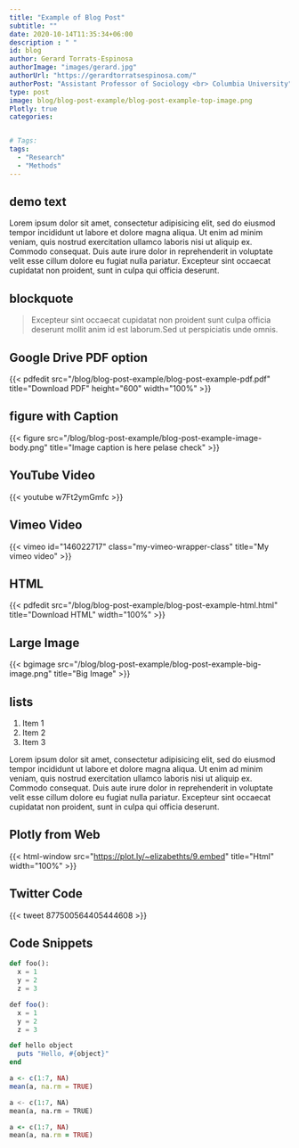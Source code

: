 ```yaml
---
title: "Example of Blog Post"
subtitle: ""
date: 2020-10-14T11:35:34+06:00
description : " "
id: blog
author: Gerard Torrats-Espinosa
authorImage: "images/gerard.jpg"
authorUrl: "https://gerardtorratsespinosa.com/"
authorPost: "Assistant Professor of Sociology <br> Columbia University"
type: post
image: blog/blog-post-example/blog-post-example-top-image.png
Plotly: true
categories: 


# Tags:
tags:
  - "Research"
  - "Methods"
---
```


## demo text
Lorem ipsum dolor sit amet, consectetur adipisicing elit, sed do eiusmod tempor incididunt ut labore et dolore magna aliqua. Ut enim ad minim veniam, quis nostrud exercitation ullamco laboris nisi ut aliquip ex. Commodo consequat. Duis aute irure dolor in reprehenderit in voluptate velit esse cillum dolore eu fugiat nulla pariatur. Excepteur sint occaecat cupidatat non proident, sunt in culpa qui officia deserunt.

## blockquote

>Excepteur sint occaecat cupidatat non proident sunt culpa officia deserunt mollit anim id est laborum.Sed ut perspiciatis unde omnis.

## Google Drive PDF option


{{< pdfedit src="/blog/blog-post-example/blog-post-example-pdf.pdf" title="Download PDF" height="600" width="100%" >}}

## figure with Caption

{{< figure src="/blog/blog-post-example/blog-post-example-image-body.png" title="Image caption is here pelase check" >}} 



## YouTube Video

{{< youtube w7Ft2ymGmfc >}}     



## Vimeo Video

{{< vimeo id="146022717" class="my-vimeo-wrapper-class" title="My vimeo video" >}}  

## HTML
{{< pdfedit src="/blog/blog-post-example/blog-post-example-html.html" title="Download HTML" width="100%" >}}


## Large Image
{{< bgimage src="/blog/blog-post-example/blog-post-example-big-image.png" title="Big Image" >}}





## lists

1. Item 1
2. Item 2
3. Item 3

Lorem ipsum dolor sit amet, consectetur adipisicing elit, sed do eiusmod tempor incididunt ut labore et dolore magna aliqua. Ut enim ad minim veniam, quis nostrud exercitation ullamco laboris nisi ut aliquip ex. Commodo consequat. Duis aute irure dolor in reprehenderit in voluptate velit esse cillum dolore eu fugiat nulla pariatur. Excepteur sint occaecat cupidatat non proident, sunt in culpa qui officia deserunt.

## Plotly from Web
{{< html-window src="https://plot.ly/~elizabethts/9.embed" title="Html"  width="100%" >}}

## Twitter Code

{{< tweet 877500564405444608 >}}

## Code Snippets


```python 
def foo():
  x = 1
  y = 2
  z = 3
```

```js 
def foo():
  x = 1
  y = 2
  z = 3
```
```ruby
def hello object
  puts "Hello, #{object}"
end 
```

```r
a <- c(1:7, NA)
mean(a, na.rm = TRUE)
```
 
```python
a <- c(1:7, NA)
mean(a, na.rm = TRUE)
```
 
```ruby
a <- c(1:7, NA)
mean(a, na.rm = TRUE)
```
 



